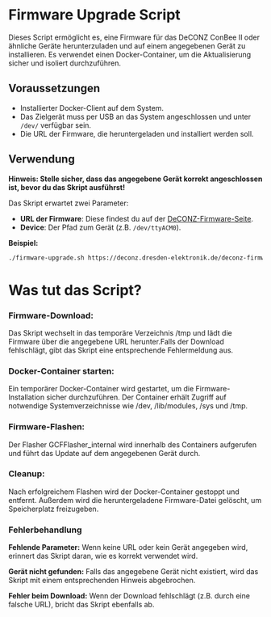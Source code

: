 # Firmware Upgrade Script

Dieses Script ermöglicht es, eine Firmware für das DeCONZ ConBee II oder ähnliche Geräte herunterzuladen und auf einem angegebenen Gerät zu installieren. Es verwendet einen Docker-Container, um die Aktualisierung sicher und isoliert durchzuführen.

## Voraussetzungen

- Installierter Docker-Client auf dem System.
- Das Zielgerät muss per USB an das System angeschlossen und unter `/dev/` verfügbar sein.
- Die URL der Firmware, die heruntergeladen und installiert werden soll.

## Verwendung

**Hinweis:
Stelle sicher, dass das angegebene Gerät korrekt angeschlossen ist, bevor du das Skript ausführst!**

Das Skript erwartet zwei Parameter:
   
   - **URL der Firmware**: Diese findest du auf der [DeCONZ-Firmware-Seite](https://deconz.dresden-elektronik.de/deconz-firmware/).
   - **Device**: Der Pfad zum Gerät (z.B. `/dev/ttyACM0`).

**Beispiel:**


   ```bash
   ./firmware-upgrade.sh https://deconz.dresden-elektronik.de/deconz-firmware/deCONZ_ConBeeII_0x26780700.bin.GCF /dev/ttyACM0
   ```

# Was tut das Script?

### Firmware-Download:

Das Skript wechselt in das temporäre Verzeichnis /tmp und lädt die Firmware über die angegebene URL herunter.Falls der Download fehlschlägt, gibt das Skript eine entsprechende Fehlermeldung aus.

### Docker-Container starten:

Ein temporärer Docker-Container wird gestartet, um die Firmware-Installation sicher durchzuführen. Der Container erhält Zugriff auf notwendige Systemverzeichnisse wie /dev, /lib/modules, /sys und /tmp.

### Firmware-Flashen:

Der Flasher GCFFlasher_internal wird innerhalb des Containers aufgerufen und führt das Update auf dem angegebenen Gerät durch.

### Cleanup:

Nach erfolgreichem Flashen wird der Docker-Container gestoppt und entfernt. Außerdem wird die heruntergeladene Firmware-Datei gelöscht, um Speicherplatz freizugeben.



### Fehlerbehandlung
**Fehlende Parameter:** Wenn keine URL oder kein Gerät angegeben wird, erinnert das Skript daran, wie es korrekt verwendet wird.


**Gerät nicht gefunden:** Falls das angegebene Gerät nicht existiert, wird das Skript mit einem entsprechenden Hinweis abgebrochen.


**Fehler beim Download:** Wenn der Download fehlschlägt (z.B. durch eine falsche URL), bricht das Skript ebenfalls ab.
